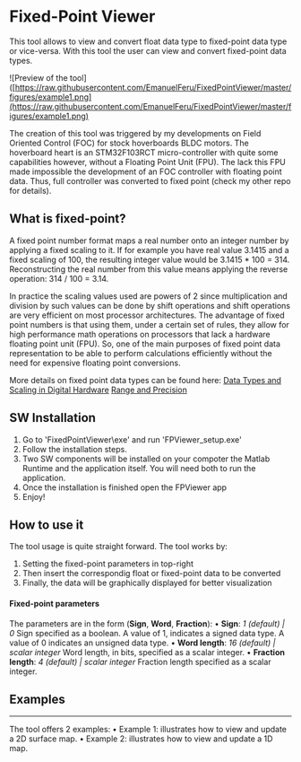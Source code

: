# Fixed-Point Viewer

This tool allows to view and convert float data type to fixed-point data type or vice-versa. With this tool the user can view and convert fixed-point data types.

![Preview of the tool]([https://raw.githubusercontent.com/EmanuelFeru/FixedPointViewer/master/figures/example1.png](https://raw.githubusercontent.com/EmanuelFeru/FixedPointViewer/master/figures/example1.png)
 
The creation of this tool was triggered by my developments on Field Oriented Control (FOC) for stock hoverboards BLDC motors. The hoverboard heart is an STM32F103RCT micro-controller with quite some capabilities however, without a Floating Point Unit (FPU). The lack this FPU made impossible the development of an FOC controller with floating point data. Thus, full controller was converted to fixed point (check my other repo for details).

## What is fixed-point?

A fixed point number format maps a real number onto an integer number by applying a fixed scaling to it. If for example you have real value 3.1415 and a fixed scaling of 100, the resulting integer value would be 3.1415 * 100 = 314. Reconstructing the real number from this value means applying the reverse operation: 314 / 100 = 3.14.

In practice the scaling values used are powers of 2 since multiplication and division by such values can be done by shift operations and shift operations are very efficient on most processor architectures. The advantage of fixed point numbers is that using them, under a certain set of rules, they allow for high performance math operations on processors that lack a hardware floating point unit (FPU). So, one of the main purposes of fixed point data representation to be able to perform calculations efficiently without the need for expensive floating point conversions.

More details on fixed point data types can be found here:
[Data Types and Scaling in Digital Hardware](https://nl.mathworks.com/help/fixedpoint/ug/data-types-and-scaling-in-digital-hardware.html)
[Range and Precision](https://nl.mathworks.com/help/fixedpoint/ug/range-and-precision.html)


## SW Installation

1. Go to 'FixedPointViewer\exe' and run 'FPViewer_setup.exe'
2. Follow the installation steps. 
3. Two SW components will be installed on your compoter the Matlab Runtime and the application itself. You will need both to run the application.
4. Once the installation is finished open the FPViewer app
5. Enjoy!


## How to use it

The tool usage is quite straight forward.  The tool works by:
1. Setting the fixed-point parameters in top-right
2. Then insert the correspondig float or fixed-point data to be converted
3. Finally, the data will be graphically displayed for better visualization

#### Fixed-point parameters
The parameters are in the form (**Sign**, **Word**, **Fraction**):
• **Sign**: *1 (default) | 0*
 Sign specified as a boolean. A value of 1, indicates a signed data type. A value of 0 indicates an unsigned data type.
• **Word length**: *16 (default) | scalar integer*
Word length, in bits, specified as a scalar integer.
• **Fraction length**: *4 (default) | scalar integer*
Fraction length specified as a scalar integer.

## Examples
---

The tool offers 2 examples:
 • Example 1: illustrates how to view and update a 2D surface map.
 • Example 2: illustrates how to view and update a 1D map.

<!--stackedit_data:
eyJoaXN0b3J5IjpbMTg0OTA2MzM3MSwyMDg4NzM0ODUxXX0=
-->